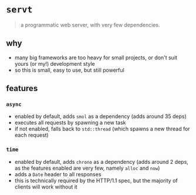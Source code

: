 # `servt`
> a programmatic web server, with very few dependencies.
## why
- many big frameworks are too heavy for small projects, or don't suit yours (or my!) development style
- so this is small, easy to use, but still powerful
## features
### `async` 
- enabled by default, adds `smol` as a dependency (adds around 35 deps)
- executes all requests by spawning a new task
- if not enabled, falls back to `std::thread` (which spawns a new thread for each request)
### `time`
- enabled by default, adds `chrono` as a dependency (adds around 2 deps, as the features enabled are very few, namely `alloc` and `now`)
- adds a `Date` header to all responses
- this is technically required by the HTTP/1.1 spec, but the majority of clients will work without it